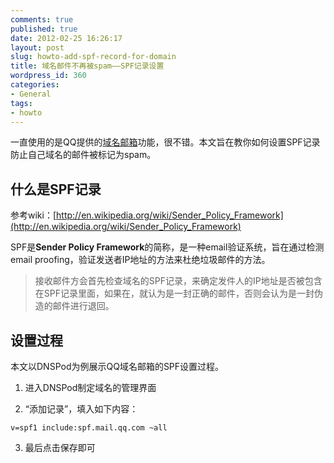 ```yaml
---
comments: true
published: true
date: 2012-02-25 16:26:17
layout: post
slug: howto-add-spf-record-for-domain
title: 域名邮件不再被spam——SPF记录设置
wordpress_id: 360
categories:
- General
tags:
- howto
---
```


一直使用的是QQ提供的[域名邮箱](http://domain.mail.qq.com/)功能，很不错。本文旨在教你如何设置SPF记录防止自己域名的邮件被标记为spam。


## 什么是SPF记录


参考wiki：[http://en.wikipedia.org/wiki/Sender_Policy_Framework](http://en.wikipedia.org/wiki/Sender_Policy_Framework)

SPF是**Sender Policy Framework**的简称，是一种email验证系统，旨在通过检测email proofing，验证发送者IP地址的方法来杜绝垃圾邮件的方法。


> 接收邮件方会首先检查域名的SPF记录，来确定发件人的IP地址是否被包含在SPF记录里面，如果在，就认为是一封正确的邮件，否则会认为是一封伪造的邮件进行退回。




## 设置过程


本文以DNSPod为例展示QQ域名邮箱的SPF设置过程。



	
  1. 进入DNSPod制定域名的管理界面

	
  2. “添加记录”，填入如下内容：

    
    v=spf1 include:spf.mail.qq.com ~all


  3. 最后点击保存即可


